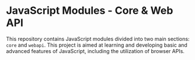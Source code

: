 # JavaScript Modules - Core & Web API

This repository contains JavaScript modules divided into two main sections: `core` and `webapi`. This project is aimed at learning and developing basic and advanced features of JavaScript, including the utilization of browser APIs.